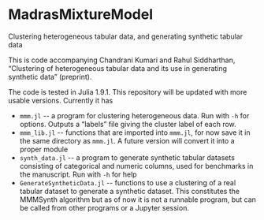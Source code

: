 # MadrasMixtureModel
Clustering heterogeneous tabular data, and generating synthetic tabular data

This is code accompanying Chandrani Kumari and Rahul Siddharthan, “Clustering of heterogeneous tabular data and its use in generating synthetic data” (preprint).

The code is tested in Julia 1.9.1.  This repository will be updated with more usable versions.  Currently it has

* `mmm.jl` -- a program for clustering heterogeneous data. Run with `-h` for options. Outputs a “labels” file giving the cluster label of each row.
* `mmm_lib.jl` -- functions that are imported into `mmm.jl`, for now save it in the same directory as `mmm.jl`. A future version will convert it into a proper module
* `synth_data.jl` -- a program to generate synthetic tabular datasets consisting of categorical and numeric columns, used for benchmarks in the manuscript. Run with `-h` for help
* `GenerateSyntheticData.jl` -- functions to use a clustering of a real tabular dataset to generate a synthetic dataset. This constitutes the MMMSynth algorithm but as of now it is not a runnable program, but can be called from other programs or a Jupyter session. 
